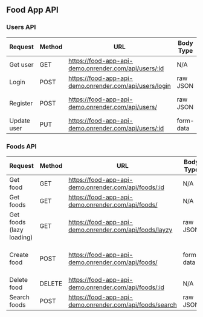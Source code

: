 <h2>Food App API</h2>

<h3>Users API</h3>

| Request     | Method | URL                                                    | Body Type | Arguments             |
| ----------- | ------ | ------------------------------------------------------ | --------- | --------------------- |
| Get user    | GET    | https://food-app-api-demo.onrender.com/api/users/:id   | N/A       | N/A                   |
| Login       | POST   | https://food-app-api-demo.onrender.com/api/users/login | raw JSON  | email, password       |
| Register    | POST   | https://food-app-api-demo.onrender.com/api/users/      | raw JSON  | name, email, password |
| Update user | PUT    | https://food-app-api-demo.onrender.com/api/users/:id   | form-data | image (file)          |

<h3>Foods API</h3>

| Request                  | Method | URL                                                     | Body Type | Arguments                               |
| ------------------------ | ------ | ------------------------------------------------------- | --------- | --------------------------------------- |
| Get food                 | GET    | https://food-app-api-demo.onrender.com/api/foods/:id    | N/A       | N/A                                     |
| Get foods                | GET    | https://food-app-api-demo.onrender.com/api/foods/       | N/A       | N/A                                     |
| Get foods (lazy loading) | GET    | https://food-app-api-demo.onrender.com/api/foods/layzy  | raw JSON  | page, limit                             |
| Create food              | POST   | https://food-app-api-demo.onrender.com/api/foods/       | form-data | image (file), title, price, description |
| Delete food              | DELETE | https://food-app-api-demo.onrender.com/api/foods/:id    | N/A       | N/A                                     |
| Search foods             | POST   | https://food-app-api-demo.onrender.com/api/foods/search | raw JSON  | title                                   |
